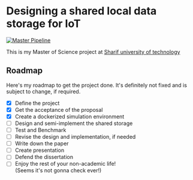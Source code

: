 # Designing a shared local data storage for IoT
[![Master Pipeline](https://github.com/emranbm/ms-project/workflows/Main%20Workflow/badge.svg?branch=master)](https://github.com/emranbm/ms-project/actions/workflows/main.yml)

This is my Master of Science project at [Sharif university of technology](http://www.sharif.ir/)

## Roadmap
Here's my roadmap to get the project done. It's definitely not fixed and is subject to change, if required.
- [x] Define the project
- [x] Get the acceptance of the proposal
- [x] Create a dockerized simulation environment
- [ ] Design and semi-implement the shared storage
- [ ] Test and Benchmark
- [ ] Revise the design and implementation, if needed
- [ ] Write down the paper
- [ ] Create presentation
- [ ] Defend the dissertation
- [ ] Enjoy the rest of your non-academic life!  
(Seems it's not gonna check ever!)
